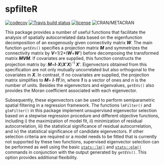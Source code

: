 # spfilteR

<!-- badges: start -->
[![codecov](https://codecov.io/gh/sjuhl/spfilteR/branch/master/graph/badge.svg)](https://codecov.io/gh/sjuhl/spfilteR)
[![Travis build status](https://travis-ci.com/sjuhl/spfilteR.svg?branch=master)](https://travis-ci.com/sjuhl/spfilteR)
[![license](https://img.shields.io/badge/license-GPL--3-blue.svg)](https://www.gnu.org/licenses/gpl-3.0.en.html)
![CRAN/METACRAN](https://img.shields.io/cran/v/spfilteR?label=CRAN)
<!-- badges: end -->

This package provides a number of useful functions that facilitate the analysis of spatially autocorrelated data based on the eigenfunction decomposition of an exogenously given connectivity matrix _**W**_. The main function `getEVs()` specifies a projection matrix _**M**_ and symmetrizes the connectivity matrix by _**V**_=1/2*(_**W**_+_**W**_') before decomposing the transformed matrix _**MVM**_. If covariates are supplied, this function constructs the projection matrix by: _**M**_=_**I**_-_**X**_(_**X**_'_**X**_)<sup>-1</sup> _**X**_'. Eigenvectors obtained from this specification are not only mutually uncorrelated but also orthogonal to the covariates in _**X**_. In contrast, if no covariates are supplied, the projection matrix simplifies to _**M**_= _**I**_-_**11**_'/_n_, where _**1**_ is a vector of ones and _n_ is the number of units. Besides the eigenvectors and eigenvalues, `getEVs()` also provides the Moran coefficient associated with each eigenvector.

Subsequently, these eigenvectors can be used to perform semiparametric spatial filtering in a regression framework. The functions `lmFilter()` and `glmFilter()` in this package implement unsupervised eigenvector selection based on a stepwise regression procedure and different objective functions, including i) the maximization of model fit, ii) minimization of residual autocorrelation, iii) the statistical significance of residual autocorrelation, and iv) the statistical significance of candidate eigenvectors. If other selection criteria are required or a model needs to be fitted that is currently not supported by these two functions, supervised eigenvector selection can be performed as well using the basic [```stats::lm()```](https://www.rdocumentation.org/packages/stats/versions/3.6.2/topics/lm) and [```stats::glm()```](https://www.rdocumentation.org/packages/stats/versions/3.6.2/topics/glm) commands in conjunction with the output generated by `getEVs()`. This option provides additional flexibility.
